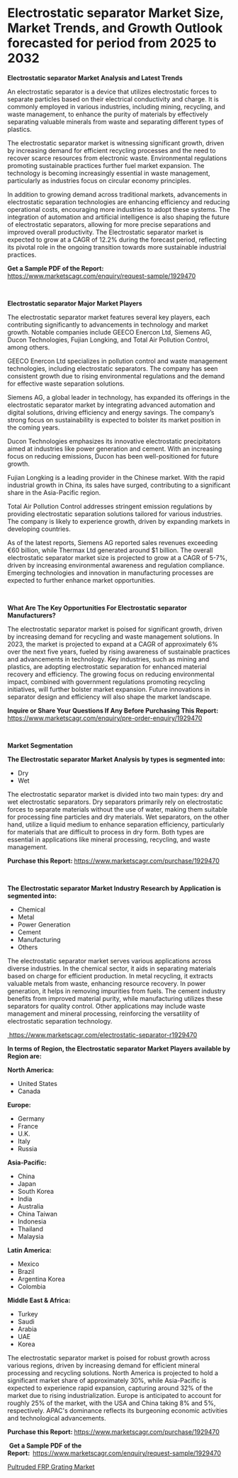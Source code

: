 <p><h1>Electrostatic separator Market Size, Market Trends, and Growth Outlook forecasted for period from 2025 to 2032</h1></p><p><strong>Electrostatic separator Market Analysis and Latest Trends</strong></p>
<p><p>An electrostatic separator is a device that utilizes electrostatic forces to separate particles based on their electrical conductivity and charge. It is commonly employed in various industries, including mining, recycling, and waste management, to enhance the purity of materials by effectively separating valuable minerals from waste and separating different types of plastics.</p><p>The electrostatic separator market is witnessing significant growth, driven by increasing demand for efficient recycling processes and the need to recover scarce resources from electronic waste. Environmental regulations promoting sustainable practices further fuel market expansion. The technology is becoming increasingly essential in waste management, particularly as industries focus on circular economy principles.</p><p>In addition to growing demand across traditional markets, advancements in electrostatic separation technologies are enhancing efficiency and reducing operational costs, encouraging more industries to adopt these systems. The integration of automation and artificial intelligence is also shaping the future of electrostatic separators, allowing for more precise separations and improved overall productivity. The Electrostatic separator market is expected to grow at a CAGR of 12.2% during the forecast period, reflecting its pivotal role in the ongoing transition towards more sustainable industrial practices.</p></p>
<p><strong>Get a Sample PDF of the Report:&nbsp;</strong> <a href="https://www.marketscagr.com/enquiry/request-sample/1929470?utm_campaign=1126&utm_medium=2&utm_source=Github&utm_content=ia&utm_term=29032025&utm_id=electrostatic-separator">https://www.marketscagr.com/enquiry/request-sample/1929470</a></p>
<p>&nbsp;</p>
<p><strong>Electrostatic separator Major Market Players</strong></p>
<p><p>The electrostatic separator market features several key players, each contributing significantly to advancements in technology and market growth. Notable companies include GEECO Enercon Ltd, Siemens AG, Ducon Technologies, Fujian Longking, and Total Air Pollution Control, among others.</p><p>GEECO Enercon Ltd specializes in pollution control and waste management technologies, including electrostatic separators. The company has seen consistent growth due to rising environmental regulations and the demand for effective waste separation solutions.</p><p>Siemens AG, a global leader in technology, has expanded its offerings in the electrostatic separator market by integrating advanced automation and digital solutions, driving efficiency and energy savings. The company’s strong focus on sustainability is expected to bolster its market position in the coming years.</p><p>Ducon Technologies emphasizes its innovative electrostatic precipitators aimed at industries like power generation and cement. With an increasing focus on reducing emissions, Ducon has been well-positioned for future growth.</p><p>Fujian Longking is a leading provider in the Chinese market. With the rapid industrial growth in China, its sales have surged, contributing to a significant share in the Asia-Pacific region.</p><p>Total Air Pollution Control addresses stringent emission regulations by providing electrostatic separation solutions tailored for various industries. The company is likely to experience growth, driven by expanding markets in developing countries.</p><p>As of the latest reports, Siemens AG reported sales revenues exceeding €60 billion, while Thermax Ltd generated around $1 billion. The overall electrostatic separator market size is projected to grow at a CAGR of 5-7%, driven by increasing environmental awareness and regulation compliance. Emerging technologies and innovation in manufacturing processes are expected to further enhance market opportunities.</p></p>
<p>&nbsp;</p>
<p><strong>What Are The Key Opportunities For Electrostatic separator Manufacturers?</strong></p>
<p><p>The electrostatic separator market is poised for significant growth, driven by increasing demand for recycling and waste management solutions. In 2023, the market is projected to expand at a CAGR of approximately 6% over the next five years, fueled by rising awareness of sustainable practices and advancements in technology. Key industries, such as mining and plastics, are adopting electrostatic separation for enhanced material recovery and efficiency. The growing focus on reducing environmental impact, combined with government regulations promoting recycling initiatives, will further bolster market expansion. Future innovations in separator design and efficiency will also shape the market landscape.</p></p>
<p><strong>Inquire or Share Your Questions If Any Before Purchasing This Report:</strong> <a href="https://www.marketscagr.com/enquiry/pre-order-enquiry/1929470?utm_campaign=1126&utm_medium=2&utm_source=Github&utm_content=ia&utm_term=29032025&utm_id=electrostatic-separator">https://www.marketscagr.com/enquiry/pre-order-enquiry/1929470</a></p>
<p>&nbsp;</p>
<p><strong>Market Segmentation</strong></p>
<p><strong>The Electrostatic separator Market Analysis by types is segmented into:</strong></p>
<p><ul><li>Dry</li><li>Wet</li></ul></p>
<p><p>The electrostatic separator market is divided into two main types: dry and wet electrostatic separators. Dry separators primarily rely on electrostatic forces to separate materials without the use of water, making them suitable for processing fine particles and dry materials. Wet separators, on the other hand, utilize a liquid medium to enhance separation efficiency, particularly for materials that are difficult to process in dry form. Both types are essential in applications like mineral processing, recycling, and waste management.</p></p>
<p><strong>Purchase this Report:&nbsp;</strong><a href="https://www.marketscagr.com/purchase/1929470?utm_campaign=1126&utm_medium=2&utm_source=Github&utm_content=ia&utm_term=29032025&utm_id=electrostatic-separator">https://www.marketscagr.com/purchase/1929470</a></p>
<p>&nbsp;</p>
<p><strong>The Electrostatic separator Market Industry Research by Application is segmented into:</strong></p>
<p><ul><li>Chemical</li><li>Metal</li><li>Power Generation</li><li>Cement</li><li>Manufacturing</li><li>Others</li></ul></p>
<p><p>The electrostatic separator market serves various applications across diverse industries. In the chemical sector, it aids in separating materials based on charge for efficient production. In metal recycling, it extracts valuable metals from waste, enhancing resource recovery. In power generation, it helps in removing impurities from fuels. The cement industry benefits from improved material purity, while manufacturing utilizes these separators for quality control. Other applications may include waste management and mineral processing, reinforcing the versatility of electrostatic separation technology.</p></p>
<p><a href="https://www.marketscagr.com/electrostatic-separator-r1929470?utm_campaign=1126&utm_medium=2&utm_source=Github&utm_content=ia&utm_term=29032025&utm_id=electrostatic-separator">&nbsp;https://www.marketscagr.com/electrostatic-separator-r1929470</a></p>
<p><strong>In terms of Region, the Electrostatic separator Market Players available by Region are:</strong></p>
<p>
    <p> <strong> North America: </strong>
        <ul>
            <li>United States</li>
            <li>Canada</li>
        </ul>
        </p> 
    <p> <strong> Europe: </strong>
        <ul>
            <li>Germany</li>
            <li>France</li>
            <li>U.K.</li>
            <li>Italy</li>
            <li>Russia</li>
        </ul>
        </p> 
    <p> <strong> Asia-Pacific: </strong>
        <ul>
            <li>China</li>
            <li>Japan</li>
            <li>South Korea</li>
            <li>India</li>
            <li>Australia</li>
            <li>China Taiwan</li>
            <li>Indonesia</li>
            <li>Thailand</li>
            <li>Malaysia</li>
        </ul>
        </p> 
    <p> <strong> Latin America: </strong>
        <ul>
            <li>Mexico</li>
            <li>Brazil</li>
            <li>Argentina Korea</li>
            <li>Colombia</li>
        </ul>
        </p> 
    <p> <strong> Middle East & Africa: </strong>
        <ul>
            <li>Turkey</li>
            <li>Saudi</li>
            <li>Arabia</li>
            <li>UAE</li>
            <li>Korea</li>
        </ul>
    </p>
    </p>
<p><p>The electrostatic separator market is poised for robust growth across various regions, driven by increasing demand for efficient mineral processing and recycling solutions. North America is projected to hold a significant market share of approximately 30%, while Asia-Pacific is expected to experience rapid expansion, capturing around 32% of the market due to rising industrialization. Europe is anticipated to account for roughly 25% of the market, with the USA and China taking 8% and 5%, respectively. APAC's dominance reflects its burgeoning economic activities and technological advancements.</p></p>
<p><strong>Purchase this Report: </strong><a href="https://www.marketscagr.com/purchase/1929470?utm_campaign=1126&utm_medium=2&utm_source=Github&utm_content=ia&utm_term=29032025&utm_id=electrostatic-separator">https://www.marketscagr.com/purchase/1929470</a></p>
<p>&nbsp;<strong>Get a Sample PDF of the Report:&nbsp;&nbsp;</strong><a href="https://www.marketscagr.com/enquiry/request-sample/1929470?utm_campaign=1126&utm_medium=2&utm_source=Github&utm_content=ia&utm_term=29032025&utm_id=electrostatic-separator">https://www.marketscagr.com/enquiry/request-sample/1929470</a></p>
<p><strong></strong></p>
<p><p><a href="https://github.com/julyju69/Market-Research-Report-List-6/blob/main/pultruded-frp-grating-market.md?utm_campaign=1126&utm_medium=2&utm_source=Github&utm_content=ia&utm_term=29032025&utm_id=electrostatic-separator">Pultruded FRP Grating Market</a></p></p>